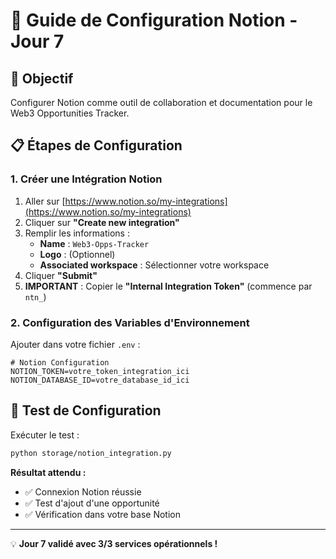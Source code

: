 # 🔧 Guide de Configuration Notion - Jour 7

## 🎯 Objectif
Configurer Notion comme outil de collaboration et documentation pour le Web3 Opportunities Tracker.

## 📋 Étapes de Configuration

### 1. **Créer une Intégration Notion**

1. Aller sur [https://www.notion.so/my-integrations](https://www.notion.so/my-integrations)
2. Cliquer sur **"Create new integration"**
3. Remplir les informations :
   - **Name** : `Web3-Opps-Tracker`
   - **Logo** : (Optionnel)
   - **Associated workspace** : Sélectionner votre workspace
4. Cliquer **"Submit"**
5. **IMPORTANT** : Copier le **"Internal Integration Token"** (commence par `ntn_`)

### 2. **Configuration des Variables d'Environnement**

Ajouter dans votre fichier `.env` :

```env
# Notion Configuration
NOTION_TOKEN=votre_token_integration_ici
NOTION_DATABASE_ID=votre_database_id_ici
```

## 🧪 Test de Configuration

Exécuter le test :
```bash
python storage/notion_integration.py
```

**Résultat attendu :**
- ✅ Connexion Notion réussie
- ✅ Test d'ajout d'une opportunité
- ✅ Vérification dans votre base Notion

---

💡 **Jour 7 validé avec 3/3 services opérationnels !**
